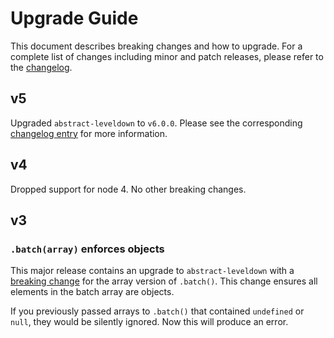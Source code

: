 # Upgrade Guide

This document describes breaking changes and how to upgrade. For a complete list of changes including minor and patch releases, please refer to the [changelog](changelog.md).

## v5

Upgraded `abstract-leveldown` to `v6.0.0`. Please see the corresponding [changelog entry](https://github.com/Level/abstract-leveldown/blob/master/CHANGELOG.md#600---2018-10-20) for more information.

## v4

Dropped support for node 4. No other breaking changes.

## v3

### `.batch(array)` enforces objects

This major release contains an upgrade to `abstract-leveldown` with a [breaking change](https://github.com/Level/abstract-leveldown/commit/a2621ad70571f6ade9d2be42632ece042e068805) for the array version of `.batch()`. This change ensures all elements in the batch array are objects.

If you previously passed arrays to `.batch()` that contained `undefined` or `null`, they would be silently ignored. Now this will produce an error.

